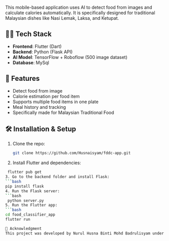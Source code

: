 This mobile-based application uses AI to detect food from images and calculate calories automatically. It is specifically designed for traditional Malaysian dishes like Nasi Lemak, Laksa, and Ketupat.

## 👨‍💻 Tech Stack

- **Frontend**: Flutter (Dart)
- **Backend**: Python (Flask API)
- **AI Model**: TensorFlow + Roboflow (500 image dataset)
- **Database**: MySql

## 🚀 Features

- Detect food from image
- Calorie estimation per food item
- Supports multiple food items in one plate
- Meal history and tracking
- Specifically made for Malaysian Traditional Food

## 🛠️ Installation & Setup

1. Clone the repo:
   ```bash
   git clone https://github.com/Husnaisyam/fddc-app.git
2. Install Flutter and dependencies:
  ```bash
   flutter pub get
3. Go to the backend folder and install Flask:
  ```bash
  pip install flask
4. Run the Flask server:
  ```bash
   python server.py
5. Run the Flutter app:
  ```bash
  cd food_classifier_app
  flutter run

🤝 Acknowledgment
This project was developed by Nurul Husna Binti Mohd Badrulisyam under the supervision of Dr. Mohammed Gamal Ahmad Al Samman, Universiti Utara Malaysia, for the final year project in Software Engineering.
   
